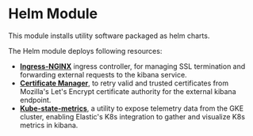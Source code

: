 # Helm Module

This module installs utility software packaged as helm charts. 

The Helm module deploys following resources:

* [**Ingress-NGINX**](https://kubernetes.github.io/ingress-nginx/) ingress controller, for managing SSL termination and forwarding external requests to the kibana service.
* [**Certificate Manager**](https://cert-manager.io/), to retry valid and trusted certificates from Mozilla's Let's Encrypt certificate authority for the external kibana endpoint.
* [**Kube-state-metrics**](https://github.com/kubernetes/kube-state-metrics), a utility to expose telemetry data from the GKE cluster, enabling Elastic's K8s integration to gather and visualize K8s metrics in kibana.
